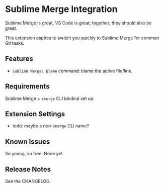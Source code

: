 # Sublime Merge Integration

Sublime Merge is great, VS Code is great; together, they should also be great.

This extension aspires to switch you quickly to Sublime Merge for common Git tasks.

## Features

- `Sublime Merge: Blame` command: blame the active file/line.

## Requirements

Sublime Merge + `smerge` CLI bindind set up.

## Extension Settings

* todo: maybe a non-`smerge` CLI name?

## Known Issues

So young, so free. None yet.

## Release Notes

See the CHANGELOG.
